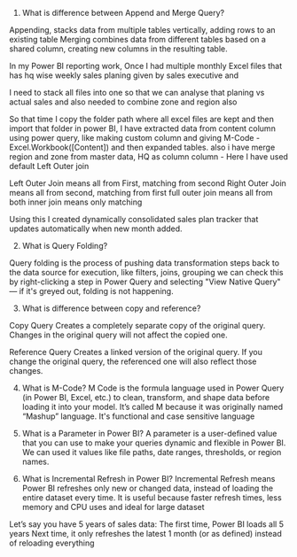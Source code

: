 1. What is difference between Append and Merge Query?

Appending, stacks data from multiple tables vertically, adding rows to an existing table
Merging combines data from different tables based on a shared column, creating new columns in the resulting table. 

In my Power BI reporting work, Once I had multiple monthly Excel files that has hq wise weekly sales planing given by sales executive and

I need to stack all files into one so that we can analyse that planing vs actual sales and also needed to combine zone and region also 

So that time I copy the folder path where all excel files are kept and then import that folder in power BI,
I have extracted data from content column using power query, like making custom column and giving M-Code - Excel.Workbook([Content]) and then expanded tables.
also i have merge region and zone from master data, HQ as column column - Here I have used default Left Outer join

Left Outer Join means all from First, matching from second
Right Outer Join means all from second, matching from first 
full outer join means all from both
inner join means only matching

Using this I created dynamically consolidated sales plan tracker that updates automatically when new month added.

2. What is Query Folding?

Query folding is the process of pushing data transformation steps back to the data source for execution, like filters, joins, grouping
we can check this by right-clicking a step in Power Query and selecting "View Native Query" — if it's greyed out, folding is not happening.

3. What is difference between copy and reference?
   
Copy Query
Creates a completely separate copy of the original query.
Changes in the original query will not affect the copied one.

Reference Query
Creates a linked version of the original query.
If you change the original query, the referenced one will also reflect those changes.

4. What is M-Code?
M Code is the formula language used in Power Query (in Power BI, Excel, etc.) to clean, transform, and shape data before loading it into your model.
It’s called M because it was originally named “Mashup” language.
It's functional and case sensitive language

5. What is a Parameter in Power BI?
A parameter is a user-defined value that you can use to make your queries dynamic and flexible in Power BI.
We can used it values like file paths, date ranges, thresholds, or region names.

6. What is Incremental Refresh in Power BI?
Incremental Refresh means Power BI refreshes only new or changed data, instead of loading the entire dataset every time.
It is useful because faster refresh times, less memory and CPU uses and ideal for large dataset

Let’s say you have 5 years of sales data: The first time, Power BI loads all 5 years
Next time, it only refreshes the latest 1 month (or as defined) instead of reloading everything



